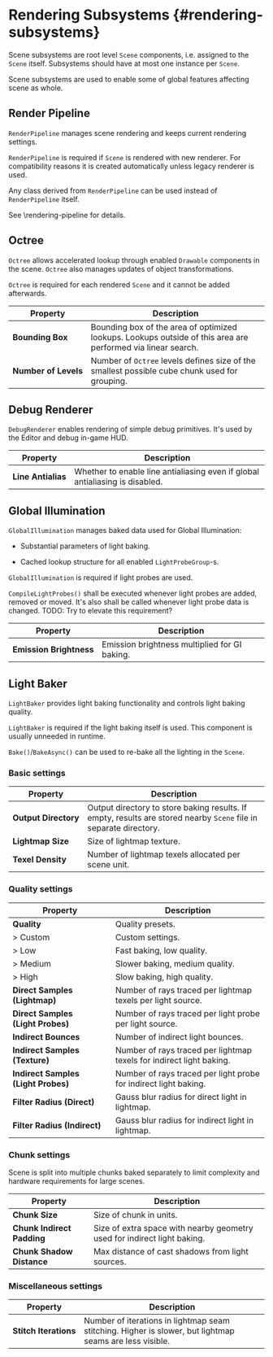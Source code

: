 Rendering Subsystems {#rendering-subsystems}
========================================

Scene subsystems are root level `Scene` components, i.e. assigned to the `Scene` itself.
Subsystems should have at most one instance per `Scene`.

Scene subsystems are used to enable some of global features affecting scene as whole.

## Render Pipeline

`RenderPipeline` manages scene rendering and keeps current rendering settings.

`RenderPipeline` is required if `Scene` is rendered with new renderer.
For compatibility reasons it is created automatically unless legacy renderer is used.

Any class derived from `RenderPipeline` can be used instead of `RenderPipeline` itself.

See \rendering-pipeline for details.

## Octree

`Octree` allows accelerated lookup through enabled `Drawable` components in the scene.
`Octree` also manages updates of object transformations.

`Octree` is required for each rendered `Scene` and it cannot be added afterwards.

|Property|Description|
|-|-|
|**Bounding&nbsp;Box**|Bounding box of the area of optimized lookups. Lookups outside of this area are performed via linear search.|
|**Number&nbsp;of&nbsp;Levels**|Number of `Octree` levels defines size of the smallest possible cube chunk used for grouping.|

## Debug Renderer

`DebugRenderer` enables rendering of simple debug primitives.
It's used by the Editor and debug in-game HUD.

|Property|Description|
|-|-|
|**Line&nbsp;Antialias**|Whether to enable line antialiasing even if global antialiasing is disabled.|

## Global Illumination

`GlobalIllumination` manages baked data used for Global Illumination:

* Substantial parameters of light baking.

* Cached lookup structure for all enabled `LightProbeGroup`-s.

`GlobalIllumination` is required if light probes are used.

`CompileLightProbes()` shall be executed whenever light probes are added, removed or moved.
It's also shall be called whenever light probe data is changed.
TODO: Try to elevate this requirement?

|Property|Description|
|-|-|
|**Emission&nbsp;Brightness**|Emission brightness multiplied for GI baking.|

## Light Baker

`LightBaker` provides light baking functionality and controls light baking quality.

`LightBaker` is required if the light baking itself is used.
This component is usually unneeded in runtime.

`Bake()`/`BakeAsync()` can be used to re-bake all the lighting in the `Scene`.

### Basic settings

|Property|Description|
|-|-|
|**Output&nbsp;Directory**|Output directory to store baking results. If empty, results are stored nearby `Scene` file in separate directory.|
|**Lightmap Size**|Size of lightmap texture.|
|**Texel Density**|Number of lightmap texels allocated per scene unit.|

### Quality settings

|Property|Description|
|-|-|
|**Quality**|Quality presets.|
|> Custom|Custom settings.|
|> Low|Fast baking, low quality.|
|> Medium|Slower baking, medium quality.|
|> High|Slow baking, high quality.|
|**Direct Samples (Lightmap)**|Number of rays traced per lightmap texels per light source.|
|**Direct Samples (Light&nbsp;Probes)**|Number of rays traced per light probe per light source.|
|**Indirect Bounces**|Number of indirect light bounces.|
|**Indirect Samples (Texture)**|Number of rays traced per lightmap texels for indirect light baking.|
|**Indirect&nbsp;Samples (Light&nbsp;Probes)**|Number of rays traced per light probe for indirect light baking.|
|**Filter Radius (Direct)**|Gauss blur radius for direct light in lightmap.|
|**Filter Radius (Indirect)**|Gauss blur radius for indirect light in lightmap.|

### Chunk settings

Scene is split into multiple chunks baked separately to limit complexity and hardware requirements for large scenes.

|Property|Description|
|-|-|
|**Chunk&nbsp;Size**|Size of chunk in units.|
|**Chunk Indirect Padding**|Size of extra space with nearby geometry used for indirect light baking.|
|**Chunk Shadow Distance**|Max distance of cast shadows from light sources.|

### Miscellaneous settings

|Property|Description|
|-|-|
|**Stitch&nbsp;Iterations**|Number of iterations in lightmap seam stitching. Higher is slower, but lightmap seams are less visible.|
